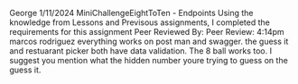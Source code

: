 George
1/11/2024
MiniChallengeEightToTen - Endpoints
Using the knowledge from Lessons and Previsous assignments, I completed the requirements for this assignment
Peer Reviewed By: 
Peer Review: 
4:14pm marcos rodriguez
everything works on post man and swagger. the guess it and restuarant picker both have data validation. The 8 ball works too. I suggest you mention what the hidden number youre trying to guess on the guess it.